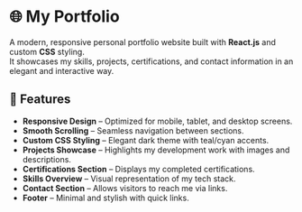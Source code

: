 # 🌐 My Portfolio

A modern, responsive personal portfolio website built with **React.js** and custom **CSS** styling.  
It showcases my skills, projects, certifications, and contact information in an elegant and interactive way.

## 🚀 Features

- **Responsive Design** – Optimized for mobile, tablet, and desktop screens.
- **Smooth Scrolling** – Seamless navigation between sections.
- **Custom CSS Styling** – Elegant dark theme with teal/cyan accents.
- **Projects Showcase** – Highlights my development work with images and descriptions.
- **Certifications Section** – Displays my completed certifications.
- **Skills Overview** – Visual representation of my tech stack.
- **Contact Section** – Allows visitors to reach me via links.
- **Footer** – Minimal and stylish with quick links.
